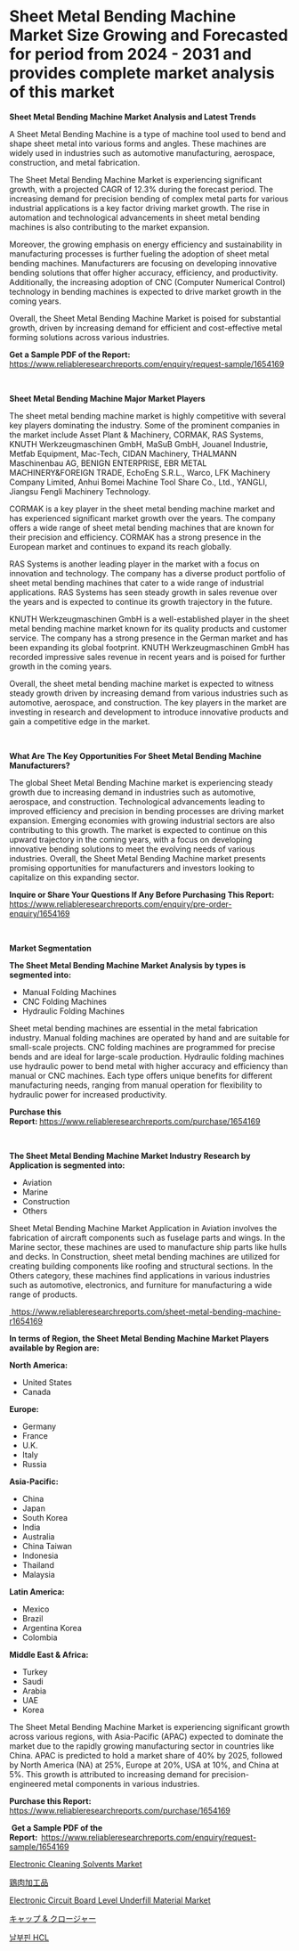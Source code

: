 <p><h1>Sheet Metal Bending Machine Market Size Growing and Forecasted for period from 2024 - 2031 and provides complete market analysis of this market</h1></p><p><strong>Sheet Metal Bending Machine Market Analysis and Latest Trends</strong></p>
<p><p>A Sheet Metal Bending Machine is a type of machine tool used to bend and shape sheet metal into various forms and angles. These machines are widely used in industries such as automotive manufacturing, aerospace, construction, and metal fabrication.</p><p>The Sheet Metal Bending Machine Market is experiencing significant growth, with a projected CAGR of 12.3% during the forecast period. The increasing demand for precision bending of complex metal parts for various industrial applications is a key factor driving market growth. The rise in automation and technological advancements in sheet metal bending machines is also contributing to the market expansion.</p><p>Moreover, the growing emphasis on energy efficiency and sustainability in manufacturing processes is further fueling the adoption of sheet metal bending machines. Manufacturers are focusing on developing innovative bending solutions that offer higher accuracy, efficiency, and productivity. Additionally, the increasing adoption of CNC (Computer Numerical Control) technology in bending machines is expected to drive market growth in the coming years.</p><p>Overall, the Sheet Metal Bending Machine Market is poised for substantial growth, driven by increasing demand for efficient and cost-effective metal forming solutions across various industries.</p></p>
<p><strong>Get a Sample PDF of the Report:&nbsp;</strong> <a href="https://www.reliableresearchreports.com/enquiry/request-sample/1654169">https://www.reliableresearchreports.com/enquiry/request-sample/1654169</a></p>
<p>&nbsp;</p>
<p><strong>Sheet Metal Bending Machine Major Market Players</strong></p>
<p><p>The sheet metal bending machine market is highly competitive with several key players dominating the industry. Some of the prominent companies in the market include Asset Plant & Machinery, CORMAK, RAS Systems, KNUTH Werkzeugmaschinen GmbH, MaSuB GmbH, Jouanel Industrie, Metfab Equipment, Mac-Tech, CIDAN Machinery, THALMANN Maschinenbau AG, BENIGN ENTERPRISE, EBR METAL MACHINERY&FOREIGN TRADE, EchoEng S.R.L., Warco, LFK Machinery Company Limited, Anhui Bomei Machine Tool Share Co., Ltd., YANGLI, Jiangsu Fengli Machinery Technology.</p><p>CORMAK is a key player in the sheet metal bending machine market and has experienced significant market growth over the years. The company offers a wide range of sheet metal bending machines that are known for their precision and efficiency. CORMAK has a strong presence in the European market and continues to expand its reach globally.</p><p>RAS Systems is another leading player in the market with a focus on innovation and technology. The company has a diverse product portfolio of sheet metal bending machines that cater to a wide range of industrial applications. RAS Systems has seen steady growth in sales revenue over the years and is expected to continue its growth trajectory in the future.</p><p>KNUTH Werkzeugmaschinen GmbH is a well-established player in the sheet metal bending machine market known for its quality products and customer service. The company has a strong presence in the German market and has been expanding its global footprint. KNUTH Werkzeugmaschinen GmbH has recorded impressive sales revenue in recent years and is poised for further growth in the coming years.</p><p>Overall, the sheet metal bending machine market is expected to witness steady growth driven by increasing demand from various industries such as automotive, aerospace, and construction. The key players in the market are investing in research and development to introduce innovative products and gain a competitive edge in the market.</p></p>
<p>&nbsp;</p>
<p><strong>What Are The Key Opportunities For Sheet Metal Bending Machine Manufacturers?</strong></p>
<p><p>The global Sheet Metal Bending Machine market is experiencing steady growth due to increasing demand in industries such as automotive, aerospace, and construction. Technological advancements leading to improved efficiency and precision in bending processes are driving market expansion. Emerging economies with growing industrial sectors are also contributing to this growth. The market is expected to continue on this upward trajectory in the coming years, with a focus on developing innovative bending solutions to meet the evolving needs of various industries. Overall, the Sheet Metal Bending Machine market presents promising opportunities for manufacturers and investors looking to capitalize on this expanding sector.</p></p>
<p><strong>Inquire or Share Your Questions If Any Before Purchasing This Report:</strong> <a href="https://www.reliableresearchreports.com/enquiry/pre-order-enquiry/1654169">https://www.reliableresearchreports.com/enquiry/pre-order-enquiry/1654169</a></p>
<p>&nbsp;</p>
<p><strong>Market Segmentation</strong></p>
<p><strong>The Sheet Metal Bending Machine Market Analysis by types is segmented into:</strong></p>
<p><ul><li>Manual Folding Machines</li><li>CNC Folding Machines</li><li>Hydraulic Folding Machines</li></ul></p>
<p><p>Sheet metal bending machines are essential in the metal fabrication industry. Manual folding machines are operated by hand and are suitable for small-scale projects. CNC folding machines are programmed for precise bends and are ideal for large-scale production. Hydraulic folding machines use hydraulic power to bend metal with higher accuracy and efficiency than manual or CNC machines. Each type offers unique benefits for different manufacturing needs, ranging from manual operation for flexibility to hydraulic power for increased productivity.</p></p>
<p><strong>Purchase this Report:&nbsp;</strong><a href="https://www.reliableresearchreports.com/purchase/1654169">https://www.reliableresearchreports.com/purchase/1654169</a></p>
<p>&nbsp;</p>
<p><strong>The Sheet Metal Bending Machine Market Industry Research by Application is segmented into:</strong></p>
<p><ul><li>Aviation</li><li>Marine</li><li>Construction</li><li>Others</li></ul></p>
<p><p>Sheet Metal Bending Machine Market Application in Aviation involves the fabrication of aircraft components such as fuselage parts and wings. In the Marine sector, these machines are used to manufacture ship parts like hulls and decks. In Construction, sheet metal bending machines are utilized for creating building components like roofing and structural sections. In the Others category, these machines find applications in various industries such as automotive, electronics, and furniture for manufacturing a wide range of products.</p></p>
<p><a href="https://www.reliableresearchreports.com/sheet-metal-bending-machine-r1654169">&nbsp;https://www.reliableresearchreports.com/sheet-metal-bending-machine-r1654169</a></p>
<p><strong>In terms of Region, the Sheet Metal Bending Machine Market Players available by Region are:</strong></p>
<p>
    <p> <strong> North America: </strong>
        <ul>
            <li>United States</li>
            <li>Canada</li>
        </ul>
        </p> 
    <p> <strong> Europe: </strong>
        <ul>
            <li>Germany</li>
            <li>France</li>
            <li>U.K.</li>
            <li>Italy</li>
            <li>Russia</li>
        </ul>
        </p> 
    <p> <strong> Asia-Pacific: </strong>
        <ul>
            <li>China</li>
            <li>Japan</li>
            <li>South Korea</li>
            <li>India</li>
            <li>Australia</li>
            <li>China Taiwan</li>
            <li>Indonesia</li>
            <li>Thailand</li>
            <li>Malaysia</li>
        </ul>
        </p> 
    <p> <strong> Latin America: </strong>
        <ul>
            <li>Mexico</li>
            <li>Brazil</li>
            <li>Argentina Korea</li>
            <li>Colombia</li>
        </ul>
        </p> 
    <p> <strong> Middle East & Africa: </strong>
        <ul>
            <li>Turkey</li>
            <li>Saudi</li>
            <li>Arabia</li>
            <li>UAE</li>
            <li>Korea</li>
        </ul>
    </p>
    </p>
<p><p>The Sheet Metal Bending Machine Market is experiencing significant growth across various regions, with Asia-Pacific (APAC) expected to dominate the market due to the rapidly growing manufacturing sector in countries like China. APAC is predicted to hold a market share of 40% by 2025, followed by North America (NA) at 25%, Europe at 20%, USA at 10%, and China at 5%. This growth is attributed to increasing demand for precision-engineered metal components in various industries.</p></p>
<p><strong>Purchase this Report: </strong><a href="https://www.reliableresearchreports.com/purchase/1654169">https://www.reliableresearchreports.com/purchase/1654169</a></p>
<p>&nbsp;<strong>Get a Sample PDF of the Report:&nbsp;&nbsp;</strong><a href="https://www.reliableresearchreports.com/enquiry/request-sample/1654169">https://www.reliableresearchreports.com/enquiry/request-sample/1654169</a></p>
<p><strong></strong></p>
<p><p><a href="https://issuu.com/reportprime-2/docs/electronic-cleaning-solvents-market-size-2030.pptx">Electronic Cleaning Solvents Market</a></p><p><a href="https://github.com/efcvopdgkdx128/Market-Research-Report-List-1/blob/main/912829436080.md">鶏肉加工品</a></p><p><a href="https://issuu.com/reportprime-2/docs/electronic-circuit-board-level-underfill-material-">Electronic Circuit Board Level Underfill Material Market</a></p><p><a href="https://github.com/hwbcz413288296/Market-Research-Report-List-1/blob/main/415924336081.md">キャップ & クロージャー</a></p><p><a href="https://github.com/fredrickeglers/Market-Research-Report-List-1/blob/main/657959833127.md">날부핀 HCL</a></p></p>